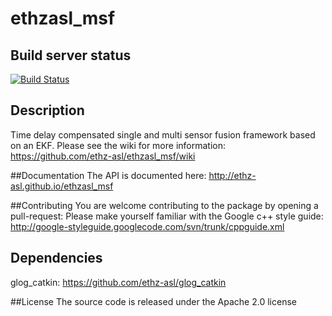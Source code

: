 ethzasl_msf
=====================

## Build server status
[![Build Status](http://129.132.38.183:8080/job/ethzasl_msf/badge/icon)](http://129.132.38.183:8080/job/ethzasl_msf/)

## Description
Time delay compensated single and multi sensor fusion framework based on an EKF.
Please see the wiki for more information: https://github.com/ethz-asl/ethzasl_msf/wiki

##Documentation
The API is documented here: http://ethz-asl.github.io/ethzasl_msf

##Contributing
You are welcome contributing to the package by opening a pull-request:
Please make yourself familiar with the Google c++ style guide: 
http://google-styleguide.googlecode.com/svn/trunk/cppguide.xml

## Dependencies
glog_catkin: https://github.com/ethz-asl/glog_catkin

##License
The source code is released under the Apache 2.0 license

